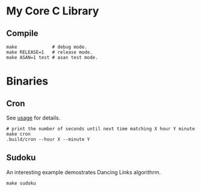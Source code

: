 # My Core C Library

## Compile

```
make             # debug mode.
make RELEASE=1   # release mode.
make ASAN=1 test # asan test mode.
```

# Binaries

## Cron

See [usage](cmd/cron/cron.1) for details.

    # print the number of seconds until next time matching X hour Y minute
    make cron
    .build/cron --hour X --minute Y

## Sudoku

An interesting example demostrates Dancing Links algorithrm.

    make sudoku
